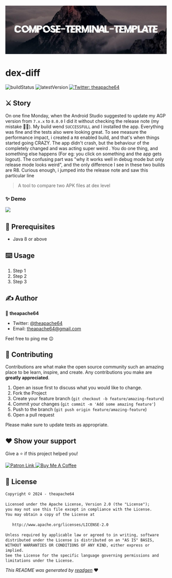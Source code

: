![](cover.jpeg)

# dex-diff

![buildStatus](https://img.shields.io/github/workflow/status/theapache64/dex-diff/Java%20CI%20with%20Gradle?style=plastic)
![latestVersion](https://img.shields.io/github/v/release/theapache64/dex-diff)
<a href="https://twitter.com/theapache64" target="_blank">
<img alt="Twitter: theapache64" src="https://img.shields.io/twitter/follow/theapache64.svg?style=social" />
</a>

## ⚔️ Story

On one fine Monday, when the Android Studio suggested to update my AGP version from `7.x.x` to `8.0.0` I did it without checking the release note (my mistake 🤦‍♂️). My build wend `SUCCESSFULL` and I installed the app. Everything was fine and the tests also were looking great. To see measure the performance impact, i created a `R8` enabled build, and that's when things started going CRAZY. The app didn't crash, but the behaviour of the completely changed and was acting super weird . You do one thing, and something else happens (For eg: you click on something and the app gets logout). The confusing part was "why it works well in debug mode but only release mode looks weird", and the only difference I see in these two builds are R8. Curious enough, i jumped into the release note and saw this particular line




> A tool to compare two APK files at dex level

### ✨ Demo

![](demo.gif)

## 🦿 Prerequisites

- Java 8 or above

## ⌨️ Usage

1. Step 1
1. Step 2
1. Step 3


## ✍️ Author

👤 **theapache64**

* Twitter: <a href="https://twitter.com/theapache64" target="_blank">@theapache64</a>
* Email: theapache64@gmail.com

Feel free to ping me 😉

## 🤝 Contributing

Contributions are what make the open source community such an amazing place to be learn, inspire, and create. Any
contributions you make are **greatly appreciated**.

1. Open an issue first to discuss what you would like to change.
1. Fork the Project
1. Create your feature branch (`git checkout -b feature/amazing-feature`)
1. Commit your changes (`git commit -m 'Add some amazing feature'`)
1. Push to the branch (`git push origin feature/amazing-feature`)
1. Open a pull request

Please make sure to update tests as appropriate.

## ❤ Show your support

Give a ⭐️ if this project helped you!

<a href="https://www.patreon.com/theapache64">
  <img alt="Patron Link" src="https://c5.patreon.com/external/logo/become_a_patron_button@2x.png" width="160"/>
</a>

<a href="https://www.buymeacoffee.com/theapache64" target="_blank">
    <img src="https://cdn.buymeacoffee.com/buttons/v2/default-yellow.png" alt="Buy Me A Coffee" width="160">
</a>


## 📝 License

```
Copyright © 2024 - theapache64

Licensed under the Apache License, Version 2.0 (the "License");
you may not use this file except in compliance with the License.
You may obtain a copy of the License at

   http://www.apache.org/licenses/LICENSE-2.0

Unless required by applicable law or agreed to in writing, software
distributed under the License is distributed on an "AS IS" BASIS,
WITHOUT WARRANTIES OR CONDITIONS OF ANY KIND, either express or implied.
See the License for the specific language governing permissions and
limitations under the License.
```

_This README was generated by [readgen](https://github.com/theapache64/readgen)_ ❤